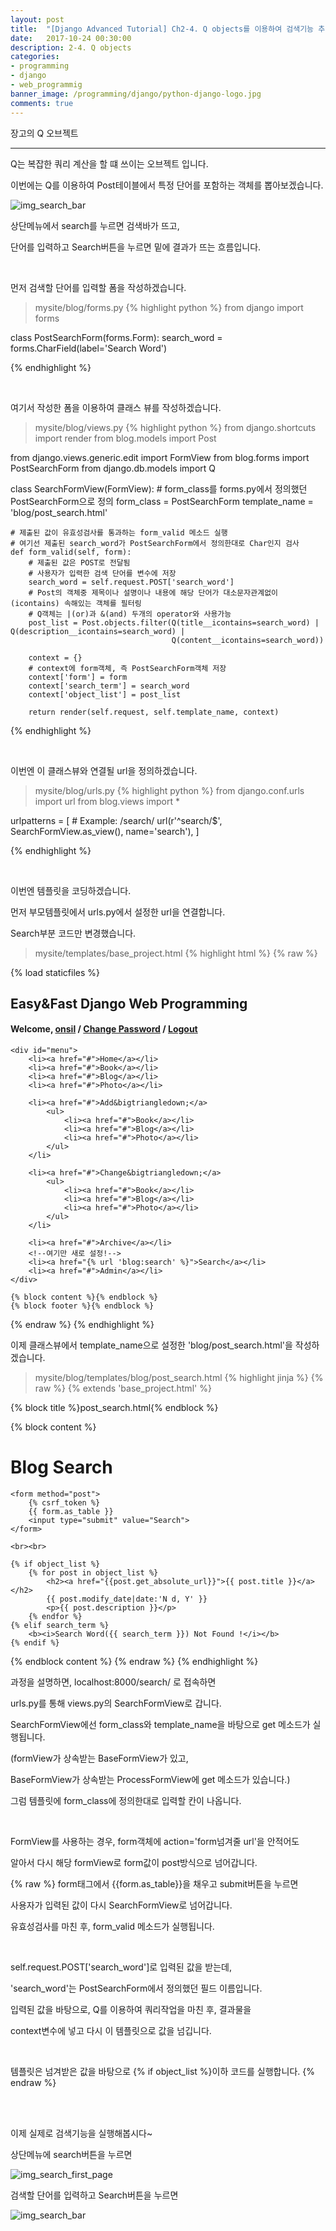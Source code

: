 ```yaml
---
layout: post
title:  "[Django Advanced Tutorial] Ch2-4. Q objects를 이용하여 검색기능 추가하기"
date:   2017-10-24 00:30:00
description: 2-4. Q objects
categories:
- programming
- django
- web_programmig
banner_image: /programming/django/python-django-logo.jpg
comments: true
---
```


장고의 Q 오브젝트

---

Q는 복잡한 쿼리 계산을 할 떄 쓰이는 오브젝트 입니다.

이번에는 Q를 이용하여 Post테이블에서 특정 단어를 포함하는 객체를 뽑아보겠습니다.

![img_search_bar](https://lh3.googleusercontent.com/EsAfIc4VkPqu6YzOcZKdP6YfqauE2qgmtVg_aY9vZlX-O4avr4MoK8W5e4S8ZfyXQbQJB0_O31nQX8uzGI3mHbOePY36Y4boMjKRzId4cqvafJkVBXX_pM7Dp-3tvDTyTLdMYP9IqbwYEs1u8QDOUrDgDmttXVvIkX2TIGGAWEzn4Vdc7PkwAmjdW0tAiDKCi3IQxGouY268dbv0eYw0uNpO530p8I3UgZM9sVQDhFVpQP1jSWiPYo2UbjB9tJb636BPTYWEGFOIokcH0ED2xlLJzd9lhvd_sCX8gAeQN6g8zo7qjhKzcOnTdh4Rcan32JcZFcYYo4c9JAjQr0s2efRydgTwNDUGqLhYOr7X_H0yeKvO8A2Gqyyl6Sk3KMX5vAS08sd-MnZo52fDHTSk-t_Rx-ez_-2vEHM4_FZqaKQ2a6sSF1fFeQJz0SyUJqMqvMq7nyNkdel2OGm0Rw5kTZLgCLzSkQlo5aqvMIlHGtUmgqJfmePGHgrZePWSW0Wt5hsyJrIgJ90letMraaYVF0yI4EDXjVphE3njTRSDsR_-wJN5mpf-C0ZcP2H2q6uGv9rN_3Zkaa5Gz89Lso9C8mWzc58C10CLEl-SglnbNg=w2042-h1266-no)

상단메뉴에서 search를 누르면 검색바가 뜨고,

단어를 입력하고 Search버튼을 누르면 밑에 결과가 뜨는 흐름입니다.

<br>

먼저 검색할 단어를 입력할 폼을 작성하겠습니다.

>mysite/blog/forms.py
{% highlight python %}
from django import forms


class PostSearchForm(forms.Form):
    search_word = forms.CharField(label='Search Word')

{% endhighlight %}

<br>

여기서 작성한 폼을 이용하여 클래스 뷰를 작성하겠습니다.

>mysite/blog/views.py
{% highlight python %}
from django.shortcuts import render
from blog.models import Post

from django.views.generic.edit import FormView
from blog.forms import PostSearchForm
from django.db.models import Q


class SearchFormView(FormView):
    # form_class를 forms.py에서 정의했던 PostSearchForm으로 정의
    form_class = PostSearchForm
    template_name = 'blog/post_search.html'

    # 제출된 값이 유효성검사를 통과하는 form_valid 메소드 실행
    # 여기선 제출된 search_word가 PostSearchForm에서 정의한대로 Char인지 검사
    def form_valid(self, form):
        # 제출된 값은 POST로 전달됨
        # 사용자가 입력한 검색 단어를 변수에 저장
        search_word = self.request.POST['search_word']
        # Post의 객체중 제목이나 설명이나 내용에 해당 단어가 대소문자관계없이(icontains) 속해있는 객체를 필터링
        # Q객체는 |(or)과 &(and) 두개의 operator와 사용가능
        post_list = Post.objects.filter(Q(title__icontains=search_word) | Q(description__icontains=search_word) |
                                        Q(content__icontains=search_word))

        context = {}
        # context에 form객체, 즉 PostSearchForm객체 저장
        context['form'] = form
        context['search_term'] = search_word
        context['object_list'] = post_list

        return render(self.request, self.template_name, context)

{% endhighlight %}

<br>

이번엔 이 클래스뷰와 연결될 url을 정의하겠습니다.

>mysite/blog/urls.py
{% highlight python %}
from django.conf.urls import url
from blog.views import *

urlpatterns = [
    # Example: /search/
    url(r'^search/$', SearchFormView.as_view(), name='search'),
]

{% endhighlight %}

<br>

이번엔 템플릿을 코딩하겠습니다.

먼저 부모템플릿에서 urls.py에서 설정한 url을 연결합니다.

Search부분 코드만 변경했습니다.

>mysite/templates/base_project.html
{% highlight html %}
{% raw %}
<!DOCTYPE html>
<html lang="ko">
<head>
    <meta charset="UTF-8">
    <title>{% block title %}Django Web Programming{% endblock %}</title>
    {% load staticfiles %}
    <link rel="stylesheet" type="text/css" href="{% static 'css/base_project.css' %}" />
    <link rel="stylesheet" type="text/css" href="{% block extrastyle %}{% endblock %}" />
</head>

<body>
    <div id="header">
        <h2 class="maintitle">Easy&amp;Fast Django Web Programming</h2>
        <h4 class="welcome">
            Welcome, <a href="#">onsil</a> /
            <a href="#">Change Password</a> /
            <a href="#">Logout</a>
        </h4>
    </div>

    <div id="menu">
        <li><a href="#">Home</a></li>
        <li><a href="#">Book</a></li>
        <li><a href="#">Blog</a></li>
        <li><a href="#">Photo</a></li>

        <li><a href="#">Add&bigtriangledown;</a>
            <ul>
                <li><a href="#">Book</a></li>
                <li><a href="#">Blog</a></li>
                <li><a href="#">Photo</a></li>
            </ul>
        </li>

        <li><a href="#">Change&bigtriangledown;</a>
            <ul>
                <li><a href="#">Book</a></li>
                <li><a href="#">Blog</a></li>
                <li><a href="#">Photo</a></li>
            </ul>
        </li>

        <li><a href="#">Archive</a></li>
        <!--여기만 새로 설정!-->
        <li><a href="{% url 'blog:search' %}">Search</a></li>
        <li><a href="#">Admin</a></li>
    </div>

    {% block content %}{% endblock %}
    {% block footer %}{% endblock %}

</body>
</html>
{% endraw %}
{% endhighlight %}

<br>

이제 클래스뷰에서 template_name으로 설정한 'blog/post_search.html'을 작성하겠습니다.

>mysite/blog/templates/blog/post_search.html
{% highlight jinja %}
{% raw %}
{% extends 'base_project.html' %}

{% block title %}post_search.html{% endblock %}

{% block content %}
<div id="content">
    <h1>Blog Search</h1>

    <form method="post">
        {% csrf_token %}
        {{ form.as_table }}
        <input type="submit" value="Search">
    </form>

    <br><br>

    {% if object_list %}
        {% for post in object_list %}
            <h2><a href="{{post.get_absolute_url}}">{{ post.title }}</a></h2>
            {{ post.modify_date|date:'N d, Y' }}
            <p>{{ post.description }}</p>
        {% endfor %}
    {% elif search_term %}
        <b><i>Search Word({{ search_term }}) Not Found !</i></b>
    {% endif %}
</div>


{% endblock content %}
{% endraw %}
{% endhighlight %}

과정을 설명하면, localhost:8000/search/ 로 접속하면

urls.py를 통해 views.py의 SearchFormView로 갑니다.

SearchFormView에선 form_class와 template_name을 바탕으로 get 메소드가 실행됩니다.

(formView가 상속받는 BaseFormView가 있고,

BaseFormView가 상속받는 ProcessFormView에 get 메소드가 있습니다.)

그럼 템플릿에 form_class에 정의한대로 입력할 칸이 나옵니다.

<br>

FormView를 사용하는 경우, form객체에 action='form넘겨줄 url'을 안적어도

알아서 다시 해당 formView로 form값이 post방식으로 넘어갑니다.

{% raw %}
form태그에서 {{form.as_table}}을 채우고 submit버튼을 누르면

사용자가 입력된 값이 다시 SearchFormView로 넘어갑니다.

유효성검사를 마친 후, form_valid 메소드가 실행됩니다.

<br>

self.request.POST['search_word']로 입력된 값을 받는데,

'search_word'는 PostSearchForm에서 정의했던 필드 이름입니다.

입력된 값을 바탕으로, Q를 이용하여 쿼리작업을 마친 후, 결과물을

context변수에 넣고 다시 이 템플릿으로 값을 넘깁니다.

<br>

템플릿은 넘겨받은 값을 바탕으로 {% if object_list %}이하 코드를 실행합니다.
{% endraw %}

<br><br>

이제 실제로 검색기능을 실행해봅시다~

상단메뉴에 search버튼을 누르면

![img_search_first_page](https://lh3.googleusercontent.com/QTe1lqV-5djZ-3_dX2GTVbEJQBGbccuWl_TXLCMA0Cmfyci-45zXlXeAJy4qAiKYkJIPVxcuYsyiQQ7s8oxccs7JD4s0m_R6qbvCGm_RAmasnI-LHYNMiaSRY9QA8WL0kxQIQMvuUKhOGi-J_S5mPtCTMxfDYoeF4tbw8rxFNT-TpkUhRiYAUIWq9PgsmkekZe6nPAFNf_dxTFABRWVuDLUSuPrYBECw0WQNvC_TkpwWkQCzbF5xHGy38Ef3FmBd6W4PgBfX5QlENP0sRgOr7r1VVLgN0_yaiEePSLNTrETQRKBjH30526LYJyE6Cq5LbdAA-O24TOhtK5DvE1s0rMIzRxeo3NzikFdt-Vjx7q6Zgaa6zoK9ryZ8e54jYA97qB8klswOXLtRputmH3THOiivlUjTZO4g0r_jF7KD44FIMKFMUHGQA9tJzOYzK8N9EGld6llreHBBjg9RR3zHLT5eEBB4-9QyZ2RK21rE7L6LY2YH_cGvrHvOtnJPSOYtHOigj0kT7OwCWtlv_r-7xFCA2BSPvBrPYLpNnCRqJTRcJDOYyf9ELoKKQRmKm-rVZJSXh5qtkblRre-958Nnj2ILV6kRVa3dIXOvLI67wg=w2042-h772-no)

검색할 단어를 입력하고 Search버튼을 누르면

![img_search_bar](https://lh3.googleusercontent.com/EsAfIc4VkPqu6YzOcZKdP6YfqauE2qgmtVg_aY9vZlX-O4avr4MoK8W5e4S8ZfyXQbQJB0_O31nQX8uzGI3mHbOePY36Y4boMjKRzId4cqvafJkVBXX_pM7Dp-3tvDTyTLdMYP9IqbwYEs1u8QDOUrDgDmttXVvIkX2TIGGAWEzn4Vdc7PkwAmjdW0tAiDKCi3IQxGouY268dbv0eYw0uNpO530p8I3UgZM9sVQDhFVpQP1jSWiPYo2UbjB9tJb636BPTYWEGFOIokcH0ED2xlLJzd9lhvd_sCX8gAeQN6g8zo7qjhKzcOnTdh4Rcan32JcZFcYYo4c9JAjQr0s2efRydgTwNDUGqLhYOr7X_H0yeKvO8A2Gqyyl6Sk3KMX5vAS08sd-MnZo52fDHTSk-t_Rx-ez_-2vEHM4_FZqaKQ2a6sSF1fFeQJz0SyUJqMqvMq7nyNkdel2OGm0Rw5kTZLgCLzSkQlo5aqvMIlHGtUmgqJfmePGHgrZePWSW0Wt5hsyJrIgJ90letMraaYVF0yI4EDXjVphE3njTRSDsR_-wJN5mpf-C0ZcP2H2q6uGv9rN_3Zkaa5Gz89Lso9C8mWzc58C10CLEl-SglnbNg=w2042-h1266-no)
